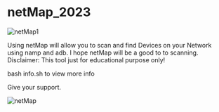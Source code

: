# netMap_2023
![netMap1](https://github.com/Joash-Jenushan/netMap_2023/assets/137409476/a21a4714-b048-4434-8b0e-554dc138d1ac)

Using netMap will allow you to scan and find Devices on your Network using namp and adb. 
I hope netMap will be a good to to scanning. Disclaimer: This tool just for educational purpose only! 

bash info.sh to view more info

Give your support.

![netMap](https://github.com/Joash-Jenushan/netMap_2023/assets/137409476/af622557-40d5-4f83-b8af-198797868397)
